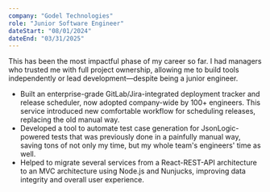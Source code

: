 ```yaml
---
company: "Godel Technologies"
role: "Junior Software Engineer"
dateStart: "08/01/2024"
dateEnd: "03/31/2025"
---
```


This has been the most impactful phase of my career so far. I had managers who trusted me with full project ownership, allowing me to build tools independently or lead development—despite being a junior engineer.

- Built an enterprise-grade GitLab/Jira-integrated deployment tracker and release scheduler, now adopted company-wide by 100+ engineers. This service introduced new comfortable workflow for scheduling releases, replacing the old manual way.
- Developed a tool to automate test case generation for JsonLogic-powered tests that was previously done in a painfully manual way, saving tons of not only my time, but my whole team's engineers' time as well.
- Helped to migrate several services from a React-REST-API architecture to an MVC architecture using Node.js and Nunjucks, improving data integrity and overall user experience.
